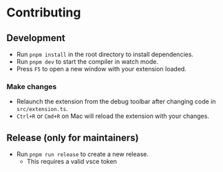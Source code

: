 # Contributing

## Development

- Run `pnpm install` in the root directory to install dependencies.
- Run `pnpm dev` to start the compiler in watch mode.
- Press `F5` to open a new window with your extension loaded.

### Make changes

- Relaunch the extension from the debug toolbar after changing code in `src/extension.ts`.
- `Ctrl+R` or `Cmd+R` on Mac will reload the extension with your changes.

## Release (only for maintainers)

- Run `pnpm run release` to create a new release.
  - This requires a valid vsce token

